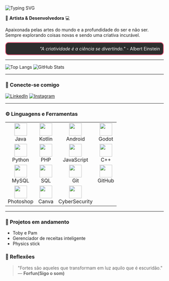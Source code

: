 ##  <span align="center">
  <img src="https://readme-typing-svg.herokuapp.com?font=Fira+Code&pause=1000&color=fecb00&width=435&lines=Ol%C3%A1%2C+eu+sou+a+Bella+ヾ(•ω•`)o;Bem-vindo+ao+meu+GitHub+✍(◔◡◔)" alt="Typing SVG" />
</span>

🎨 **Artista & Desenvolvedora** 💻

Apaixonada pelas artes do mundo e a profundidade do ser e não ser. Sempre explorando coisas novas e sendo uma criativa incurável.


<div align="right" style="border: 2px solid #f75c7e; padding: 10px; border-radius: 10px; background-color: #2d2d2d; color: #fff;">
  <i>"A criatividade é a ciência se divertindo."</i> - Albert Einstein
</div>

---


![Top Langs](https://github-readme-stats.vercel.app/api/top-langs/?username=BellaFGS&layout=compact&theme=outrun)
![GitHub Stats](https://github-readme-stats.vercel.app/api?username=BellaFGS&show_icons=true&theme=outrun)

---


### 🚀 Conecte-se comigo

[![LinkedIn](https://img.shields.io/badge/-LinkedIn-0077B5?style=for-the-badge&logo=linkedin&logoColor=white)](www.linkedin.com/in/isabella-ferreira-gomes-da-silva-355734248) 
[![Instagram](https://img.shields.io/badge/-Instagram-E4405F?style=for-the-badge&logo=instagram&logoColor=white)](https://www.instagram.com/bella_f.g.s/) 

---

### ⚙️ Linguagens e Ferramentas

<table>
  <tr>
    <td align="center"><img src="https://cdn.jsdelivr.net/gh/devicons/devicon/icons/java/java-original.svg" width="40px"/><br>Java</td>
    <td align="center"><img src="https://cdn.jsdelivr.net/gh/devicons/devicon/icons/kotlin/kotlin-original.svg" width="40px"/><br>Kotlin</td>
    <td align="center"><img src="https://cdn.jsdelivr.net/gh/devicons/devicon/icons/android/android-original.svg" width="40px"/><br>Android</td>
    <td align="center"><img src="https://cdn.jsdelivr.net/gh/devicons/devicon/icons/godot/godot-original.svg" width="40px"/><br>Godot</td>
  </tr>
  <tr>
    <td align="center"><img src="https://cdn.jsdelivr.net/gh/devicons/devicon/icons/python/python-original.svg" width="40px"/><br>Python</td>
    <td align="center"><img src="https://cdn.jsdelivr.net/gh/devicons/devicon/icons/php/php-original.svg" width="40px"/><br>PHP</td>
    <td align="center"><img src="https://cdn.jsdelivr.net/gh/devicons/devicon/icons/javascript/javascript-original.svg" width="40px"/><br>JavaScript</td>
    <td align="center"><img src="https://cdn.jsdelivr.net/gh/devicons/devicon/icons/cplusplus/cplusplus-original.svg" width="40px"/><br>C++</td>
  </tr>
  <tr>
    <td align="center"><img src="https://cdn.jsdelivr.net/gh/devicons/devicon/icons/mysql/mysql-original.svg" width="40px"/><br>MySQL</td>
    <td align="center"><img src="https://cdn.jsdelivr.net/gh/devicons/devicon/icons/sqlite/sqlite-original.svg" width="40px"/><br>SQL</td>
    <td align="center"><img src="https://cdn.jsdelivr.net/gh/devicons/devicon/icons/git/git-original.svg" width="40px"/><br>Git</td>
    <td align="center"><img src="https://cdn.jsdelivr.net/gh/devicons/devicon/icons/github/github-original.svg" width="40px"/><br>GitHub</td>
  </tr>
  <tr>
  <td align="center"><img src="https://cdn.jsdelivr.net/gh/devicons/devicon/icons/photoshop/photoshop-plain.svg" width="40px"/><br>Photoshop</td>
  <td align="center"><img src="https://img.icons8.com/color/48/000000/canva.png" width="40px"/><br>Canva</td>
  <td align="center"><img src="https://img.icons8.com/ios-filled/50/000000/cyber-security.png" width="40px"/><br>CyberSecurity</td>
</tr>

</table>


---

### 📌 Projetos em andamento

- Toby e Pam
- Gerenciador de receitas inteligente
- Physics stick

### 💬 Reflexões

> "Fortes são aqueles que transformam em luz aquilo que é escuridão." — **Forfun(Sigo o som)**





